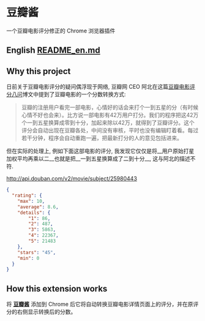 # 豆瓣酱

一个豆瓣电影评分修正的 Chrome 浏览器插件

## English [README_en.md][readme-en]

## Why this project

日前关于豆瓣电影评分的疑问偶浮现于网络, 豆瓣网 CEO 阿北在这篇[豆瓣电影评分八问][douban-movie-qna]博文中提到了豆瓣电影的一个分数转换方式:

> 豆瓣的注册用户看完一部电影，心情好的话会来打个一到五星的分（有时候心情不好也会来）。比方说一部电影有42万用户打分。我们的程序把这42万个一到五星换算成零到十分，加起来除以42万，就得到了豆瓣评分。这个评分会自动出现在豆瓣各处，中间没有审核，平时也没有编辑盯着看。每过若干分钟，程序会自动重跑一遍，把最新打分的人的意见包括进来。

但在实际的处理上, 例如下面这部电影的评分, 我发现它仅仅是将__用户原始打星加权平均再乘以二__也就是把__一到五星换算成了二到十分__, 这与阿北的描述不符.

http://api.douban.com/v2/movie/subject/25980443

```json
{
  "rating": {
    "max": 10,
    "average": 8.6,
    "details": {
        "1": 86,
        "2": 487,
        "3": 5863,
        "4": 22367,
        "5": 21483
    },
    "stars": "45",
    "min": 0
  }
}
```

## How this extension works

将 __[豆瓣酱][doubanjiang-ext-page]__ 添加到 Chrome 后它将自动转换豆瓣电影详情页面上的评分，并在原评分的右侧显示转换后的分数。


[readme-en]: https://github.com/DehuaZhao/doubanjiang/blob/master/README_en.md
[douban-movie-qna]: https://blog.douban.com/douban/2015/12/18/3060/
[doubanjiang-ext-page]: https://chrome.google.com/webstore/detail/%E8%B1%86%E7%93%A3%E9%85%B1/ellekillbpgmnfgpedmjllhjgngiikim
